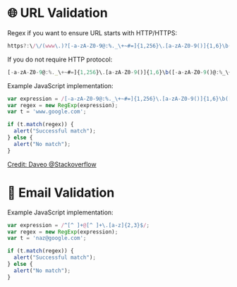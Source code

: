 # 🌐 URL Validation

Regex if you want to ensure URL starts with HTTP/HTTPS:
```javascript 
https?:\/\/(www\.)?[-a-zA-Z0-9@:%._\+~#=]{1,256}\.[a-zA-Z0-9()]{1,6}\b([-a-zA-Z0-9()@:%_\+.~#?&//=]*)
```

If you do not require HTTP protocol:
```javascript
[-a-zA-Z0-9@:%._\+~#=]{1,256}\.[a-zA-Z0-9()]{1,6}\b([-a-zA-Z0-9()@:%_\+.~#?&//=]*)
```

Example JavaScript implementation:
```javascript
var expression = /[-a-zA-Z0-9@:%._\+~#=]{1,256}\.[a-zA-Z0-9()]{1,6}\b([-a-zA-Z0-9()@:%_\+.~#?&//=]*)?/gi;
var regex = new RegExp(expression);
var t = 'www.google.com';

if (t.match(regex)) {
  alert("Successful match");
} else {
  alert("No match");
}
```

[Credit: Daveo @Stackoverflow](https://stackoverflow.com/questions/3809401/what-is-a-good-regular-expression-to-match-a-url)

# 📧 Email Validation

Example JavaScript implementation:
```javascript
var expression = /^[^ ]+@[^ ]+\.[a-z]{2,3}$/;
var regex = new RegExp(expression);
var t = 'naz@google.com';

if (t.match(regex)) {
  alert("Successful match");
} else {
  alert("No match");
}
```